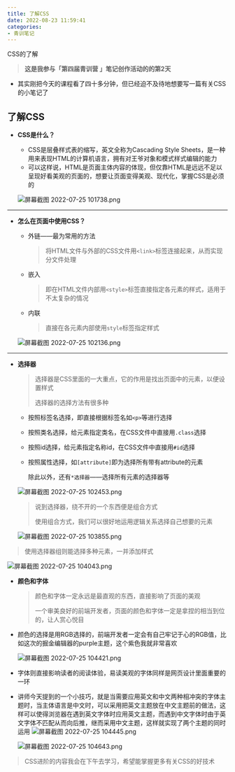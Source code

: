 ```yaml
---
title: 了解CSS
date: 2022-08-23 11:59:41
categories:
- 青训笔记
---
```

CSS的了解
<!-- more -->
> **这是我参与「第四届青训营 」笔记创作活动的的第2天**

- 其实刚把今天的课程看了四十多分钟，但已经迫不及待地想要写一篇有关CSS的小笔记了

## 了解CSS

- **CSS是什么？**
  - CSS是层叠样式表的缩写，英文全称为Cascading Style Sheets，是一种用来表现HTML的计算机语言，拥有对王爷对象和模式样式编辑的能力
  - 可以这样说，HTML是页面主体内容的体现，但仅靠HTML是远远不足以呈现好看美观的页面的，想要让页面变得美观、现代化，掌握CSS是必须的

  ![屏幕截图 2022-07-25 101738.png](https://p3-juejin.byteimg.com/tos-cn-i-k3u1fbpfcp/d60eb08d170d4fe19795891220e9e466~tplv-k3u1fbpfcp-watermark.image?)


---



- **怎么在页面中使用CSS？**

  - 外链——最为常用的方法

    > 将HTML文件与外部的CSS文件用`<link>`标签连接起来，从而实现分文件处理

  - 嵌入

    > 即在HTML文件内部用`<style>`标签直接指定各元素的样式，适用于不太复杂的情况

  - 内联

    >直接在各元素内部使用`style`标签指定样式

  ![屏幕截图 2022-07-25 102136.png](https://p1-juejin.byteimg.com/tos-cn-i-k3u1fbpfcp/5a1203b04d604d68bcc913a42f8e0321~tplv-k3u1fbpfcp-watermark.image?)


---

- **选择器**

  > 选择器是CSS里面的一大重点，它的作用是找出页面中的元素，以便设置样式
  >
  > 选择器的选择方法有很多种

  - 按照标签名选择，即直接根据标签名如`<p>`等进行选择

  - 按照类名选择，给元素指定类名，在CSS文件中直接用`.class`选择
  - 按照id选择，给元素指定名称id，在CSS文件中直接用`#id`选择
  - 按照属性选择，如`[attribute]`即为选择所有带有attribute的元素

    除此以外，还有`*选择器`——选择所有元素的选择器等

  ![屏幕截图 2022-07-25 102453.png](https://p9-juejin.byteimg.com/tos-cn-i-k3u1fbpfcp/6b111241808a49b2b52b17f0e6688a8c~tplv-k3u1fbpfcp-watermark.image?)
  > 说到选择器，绕不开的一个东西便是组合方式
  >
  > 使用组合方式，我们可以很好地运用逻辑关系选择自己想要的元素


  

  ![屏幕截图 2022-07-25 103855.png](https://p6-juejin.byteimg.com/tos-cn-i-k3u1fbpfcp/b8688878a47f441baa61187c967697ef~tplv-k3u1fbpfcp-watermark.image?)


> 使用选择器组则能选择多种元素，一并添加样式

   ![屏幕截图 2022-07-25 104043.png](https://p6-juejin.byteimg.com/tos-cn-i-k3u1fbpfcp/7e342ed9b288446c94ac077cef0090e4~tplv-k3u1fbpfcp-watermark.image?)

- **颜色和字体**

  > 颜色和字体一定永远是最直观的东西，直接影响了页面的美观
  >
  > 一个审美良好的前端开发者，页面的颜色和字体一定是拿捏的相当到位的，让人赏心悦目

- 颜色的选择是用RGB选择的，前端开发者一定会有自己牢记于心的RGB值，比如这次的掘金编辑器的purple主题，这个紫色我就非常喜欢

  ![屏幕截图 2022-07-25 104421.png](https://p9-juejin.byteimg.com/tos-cn-i-k3u1fbpfcp/b2c21fc9c033498aa4b1f458bd565f27~tplv-k3u1fbpfcp-watermark.image?)
- 字体则直接影响读者的阅读体验，易读美观的字体同样是网页设计里面重要的一环
- 讲师今天提到的一个小技巧，就是当需要应用英文和中文两种相冲突的字体主题时，当主体语言是中文时，可以采用把英文主题放在中文主题前的做法，这样可以使得浏览器在遇到英文字体时应用英文主题，而遇到中文字体时由于英文字体不匹配从而向后推，继而采用中文主题，这样就实现了两个主题的同时运用
![屏幕截图 2022-07-25 104445.png](https://p9-juejin.byteimg.com/tos-cn-i-k3u1fbpfcp/cb7889e6b88d4d9187d872ea47f91e1e~tplv-k3u1fbpfcp-watermark.image?)

  ![屏幕截图 2022-07-25 104643.png](https://p3-juejin.byteimg.com/tos-cn-i-k3u1fbpfcp/620325f2112a480cabac7d7be6c90830~tplv-k3u1fbpfcp-watermark.image?)
  
 > CSS进阶的内容我会在下午去学习，希望能掌握更多有关CSS的好技术
  
